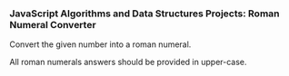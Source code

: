### JavaScript Algorithms and Data Structures Projects: Roman Numeral Converter

Convert the given number into a roman numeral.

All roman numerals answers should be provided in upper-case.